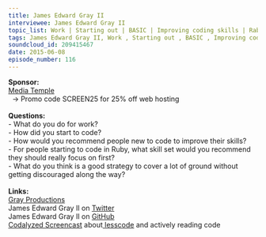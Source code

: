 ```yaml
--- 
title: James Edward Gray II
interviewee: James Edward Gray II
topic_list: Work | Starting out | BASIC | Improving coding skills | Rabbit holes | Challenges | Ruby skills | Focus | Ruby on Rails | Pickaxe book | Becoming overwhelmed | Small projects | Multi User Dungeon
tags: James Edward Gray II, Work , Starting out , BASIC , Improving coding skills , Rabbit holes , Challenges , Ruby skills , Focus , Ruby on Rails , Pickaxe book , Becoming overwhelmed , Small projects , Multi User Dungeon
soundcloud_id: 209415467
date: 2015-06-08
episode_number: 116
---
```

 
<p class="show_notes_display"><b>Sponsor:<br></b><a rel="nofollow" target="_blank" href="http://mediatemple.net/?utm_source=BetweenScreens&amp;utm_medium=podcast&amp;utm_campaign=SCREEN25">Media Temple</a><b><br></b>  -&gt; Promo code SCREEN25 for 25% off web hosting<br><b><br>Questions:</b><br>- What do you do for work?<br>- How did you start to code?<br>- How would you recommend people new to code to improve their skills?<br>- For people starting to code in Ruby, what skill set would you recommend they should really focus on first? <br>- What do you think is a good strategy to cover a lot of ground without getting discouraged along the way?<br><br><b>Links:</b><br><a rel="nofollow" target="_blank" href="http://graysoftinc.com/">Gray Productions</a><br>James Edward Gray II on <a rel="nofollow" target="_blank" href="https://twitter.com/JEG2">Twitter</a><br>James Edward Gray II on <a rel="nofollow" target="_blank" href="https://github.com/JEG2">GitHub</a><br><a rel="nofollow" target="_blank" href="https://codalyzed.com/videos/lesscode">Codalyzed Screencast</a> about<a rel="nofollow" target="_blank" href="https://twitter.com/search?q=%23lesscode&amp;src=typd"> lesscode</a> and actively reading code</p>
